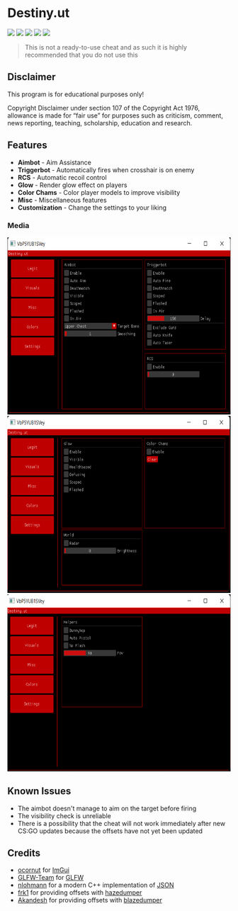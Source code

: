 # Destiny.ut
[![](https://img.shields.io/badge/Language-C%2B%2B-%23f34b7d.svg?style=flat)](https://en.wikipedia.org/wiki/C%2B%2B) 
[![](https://img.shields.io/badge/Game-CS%3AGO-yellow.svg?style=flat)](https://store.steampowered.com/app/730/CounterStrike_Global_Offensive/) 
[![](https://img.shields.io/github/languages/code-size/Tosox/Destiny.ut?color=blue&label=Code%20size&style=flat)](https://github.com/Tosox/Destiny.ut)
[![](https://tokei.rs/b1/github/Tosox/Destiny.ut?color=red&label=Total%20lines&style=flat)](https://github.com/Tosox/Destiny.ut)
[![](https://img.shields.io/github/downloads/Tosox/Destiny.ut/total?color=green&label=Downloads&style=flat)](https://github.com/Tosox/Destiny.ut/releases)

> This is not a ready-to-use cheat and as such it is highly recommended that you do not use this

## Disclaimer
This program is for educational purposes only!

Copyright Disclaimer under section 107 of the Copyright Act 1976, allowance is made for “fair use” for purposes such as criticism, comment, news reporting, teaching, scholarship, education and research.

## Features
*   **Aimbot** - Aim Assistance
*   **Triggerbot** - Automatically fires when crosshair is on enemy
*   **RCS** - Automatic recoil control 
*   **Glow** - Render glow effect on players
*   **Color Chams** - Color player models to improve visibility
*   **Misc** - Miscellaneous features
*   **Customization** - Change the settings to your liking

### Media

<div align="center">

[<img src="readme-res/legit.png" height="400" />](readme-res/legit.png)
[<img src="readme-res/visuals.png" height="400" />](readme-res/visuals.png)
[<img src="readme-res/misc.png" height="400" />](readme-res/misc.png)

</div>

## Known Issues
- The aimbot doesn't manage to aim on the target before firing
- The visibility check is unreliable
- There is a possibility that the cheat will not work immediately after new CS:GO
  updates because the offsets have not yet been updated

## Credits
- [ocornut](https://github.com/ocornut) for [ImGui](https://github.com/ocornut/imgui)
- [GLFW-Team](https://github.com/glfw) for [GLFW](https://github.com/glfw/glfw)
- [nlohmann](https://github.com/nlohmann) for a modern C++ implementation of [JSON](https://github.com/nlohmann/json)
- [frk1](https://github.com/frk1) for providing offsets with [hazedumper](https://github.com/frk1/hazedumper)
- [Akandesh](https://github.com/Akandesh) for providing offsets with [blazedumper](https://github.com/Akandesh/blazedumper)
